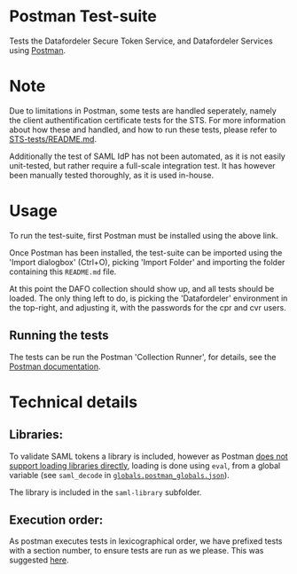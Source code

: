 Postman Test-suite
==================

Tests the Datafordeler Secure Token Service, and Datafordeler Services using
[Postman](https://www.getpostman.com/).

# Note
Due to limitations in Postman, some tests are handled seperately, namely the 
client authentification certificate tests for the STS. For more information 
about how these and handled, and how to run these tests, please refer to 
[STS-tests/README.md](STS-tests/README.md).

Additionally the test of SAML IdP has not been automated, as it is not easily
unit-tested, but rather require a full-scale integration test. It has however
been manually tested thoroughly, as it is used in-house.

# Usage
To run the test-suite, first Postman must be installed using the above link.

Once Postman has been installed, the test-suite can be imported using the
'Import dialogbox' (Ctrl+O), picking 'Import Folder' and importing the folder
containing this `README.md` file.

At this point the DAFO collection should show up, and all tests should be
loaded. The only thing left to do, is picking the 'Datafordeler' environment in
the top-right, and adjusting it, with the passwords for the cpr and cvr users.

## Running the tests
The tests can be run the Postman 'Collection Runner', for details, see the
[Postman documentation](https://www.getpostman.com/docs/postman/collection_runs/starting_a_collection_run).

# Technical details

## Libraries:

To validate SAML tokens a library is included, however as Postman
[does not support loading libraries directly](https://github.com/postmanlabs/postman-app-support/issues/1180),
loading is done using `eval`, from a global variable (see `saml_decode` in
[`globals.postman_globals.json`](globals.postman_globals.json)).

The library is included in the `saml-library` subfolder.

## Execution order:

As postman executes tests in lexicographical order, we have prefixed tests with
a section number, to ensure tests are run as we please. This was suggested 
[here](https://stackoverflow.com/questions/43336057/).
